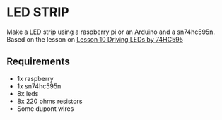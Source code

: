 # LED STRIP

Make a LED strip using a raspberry pi or an Arduino and a sn74hc595n. 
Based on the lesson on [Lesson 10 Driving LEDs by 74HC595](https://www.sunfounder.com/learn/Super_Kit_V2_for_RaspberryPi/lesson-10-driving-leds-by-74hc595-super-kit-for-raspberrypi.html)

## Requirements

* 1x raspberry
* 1x sn74hc595n
* 8x leds
* 8x 220 ohms resistors
* Some dupont wires 
